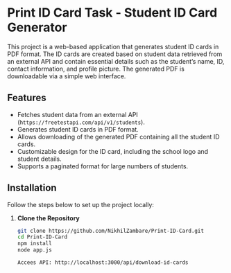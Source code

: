 # Print ID Card Task - Student ID Card Generator

This project is a web-based application that generates student ID cards in PDF format. The ID cards are created based on student data retrieved from an external API and contain essential details such as the student’s name, ID, contact information, and profile picture. The generated PDF is downloadable via a simple web interface.

## Features
- Fetches student data from an external API (`https://freetestapi.com/api/v1/students`).
- Generates student ID cards in PDF format.
- Allows downloading of the generated PDF containing all the student ID cards.
- Customizable design for the ID card, including the school logo and student details.
- Supports a paginated format for large numbers of students.

## Installation

Follow the steps below to set up the project locally:

1. **Clone the Repository**
   ```bash
   git clone https://github.com/NikhilZambare/Print-ID-Card.git
   cd Print-ID-Card
   npm install
   node app.js

   Accees API: http://localhost:3000/api/download-id-cards
